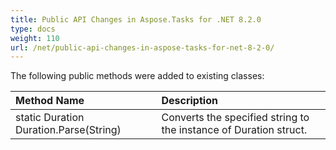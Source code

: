 ```yaml
---
title: Public API Changes in Aspose.Tasks for .NET 8.2.0
type: docs
weight: 110
url: /net/public-api-changes-in-aspose-tasks-for-net-8-2-0/
---
```


The following public methods were added to existing classes:

|**Method Name**|**Description**|
| :- | :- |
|static Duration Duration.Parse(String) |Converts the specified string to the instance of Duration struct. |

